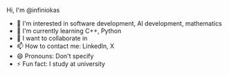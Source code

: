Hi, I'm @infiniokas
- 👀 I'm interested in software development, AI development, mathematics
- 🌱 I'm currently learning C++, Python
- 💞️ I want to collaborate in 
- 📫 How to contact me: LinkedIn, X
- 😄 Pronouns: Don't specify
- ⚡ Fun fact: I study at university
<!---
infiniokas/infiniokas is a ✨ special ✨ repository because its `README.md` (this file) appears on your GitHub profile.
You can click the Preview link to take a look at your changes.
--->
